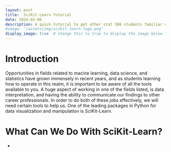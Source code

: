 ```yaml
---
layout: post
title:  SciKit-Learn Tutorial
date: 2024-02-06
description: A quick tutorial to get other stat 386 students familiar with using SciKit-Learn as a data visualization tool.    
#image: "/assets/img/scikit-learn-logo.png"
display_image: true  # change this to true to display the image below the banner 
---
```


# Introduction

Opportunities in fields related to macine learning, data science, and statistics have grown immensely in recent years, and as students learning how to operate in this realm, it is important to be aware of all the tools available to you. A huge aspect of working in one of the fields listed, is data interpretation, and having the ability to communicate our findings to other career professionals. In order to do both of these jobs effectively, we will need certain tools to help us. One of the leading packages in Python for data visualization and manipulation is SciKit-Learn.


# What Can We Do With SciKit-Learn?

* 